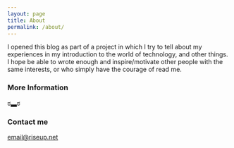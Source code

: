 ```yaml
---
layout: page
title: About
permalink: /about/
---
```


I opened this blog as part of a project in which I try to tell about my experiences in my introduction to the world of technology, and other things. I hope be able to wrote enough and inspire/motivate other people with the same interests, or who simply have the courage of read me. 

### More Information

ಠ▃ಠ

### Contact me

[email@riseup.net](knucklesbruised@riseup.net)